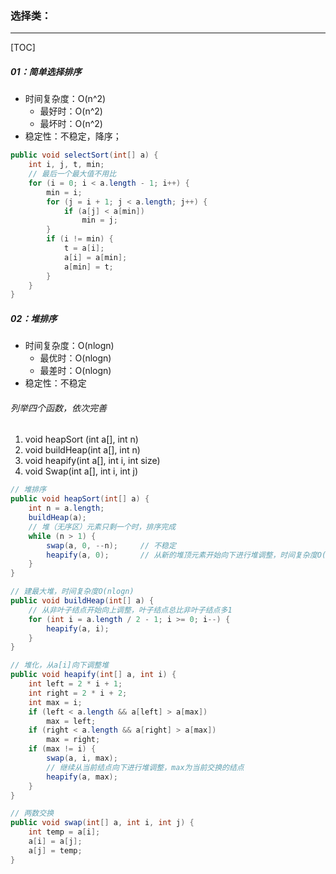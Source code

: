 ### 选择类：

------

[TOC]

##### 01：简单选择排序

- 时间复杂度：O(n^2)
  - 最好时：O(n^2)
  - 最坏时：O(n^2)
- 稳定性：不稳定，降序；

```java
public void selectSort(int[] a) {
    int i, j, t, min;
    // 最后一个最大值不用比
    for (i = 0; i < a.length - 1; i++) {
        min = i;
        for (j = i + 1; j < a.length; j++) {
            if (a[j] < a[min])
                min = j;
        }
        if (i != min) {
            t = a[i];
            a[i] = a[min];
            a[min] = t;
        }
    }
}
```

##### 02：堆排序

- 时间复杂度：O(nlogn)
  - 最优时：O(nlogn)
  - 最差时：O(nlogn)
- 稳定性：不稳定

###### 列举四个函数，依次完善

1. void heapSort (int a[], int n)  
2. void buildHeap(int a[], int n)  
3. void heapify(int a[], int i, int size) 
4. void Swap(int a[], int i, int j)

```java
// 堆排序
public void heapSort(int[] a) {
    int n = a.length;
    buildHeap(a);
    // 堆（无序区）元素只剩一个时，排序完成
    while (n > 1) {
        swap(a, 0, --n);	 // 不稳定			
        heapify(a, 0);       // 从新的堆顶元素开始向下进行堆调整，时间复杂度O(logn)
    }
}

// 建最大堆，时间复杂度O(nlogn)
public void buildHeap(int[] a) {
    // 从非叶子结点开始向上调整，叶子结点总比非叶子结点多1
    for (int i = a.length / 2 - 1; i >= 0; i--) {
        heapify(a, i);
    }
}

// 堆化，从a[i]向下调整堆
public void heapify(int[] a, int i) {
    int left = 2 * i + 1;        
    int right = 2 * i + 2;        
    int max = i;                
    if (left < a.length && a[left] > a[max])
        max = left;
    if (right < a.length && a[right] > a[max]) 
        max = right;
    if (max != i) {
        swap(a, i, max);
        // 继续从当前结点向下进行堆调整，max为当前交换的结点
        heapify(a, max);   
    }
}

// 两数交换
public void swap(int[] a, int i, int j) {
    int temp = a[i];
    a[i] = a[j];
    a[j] = temp;
}
```

